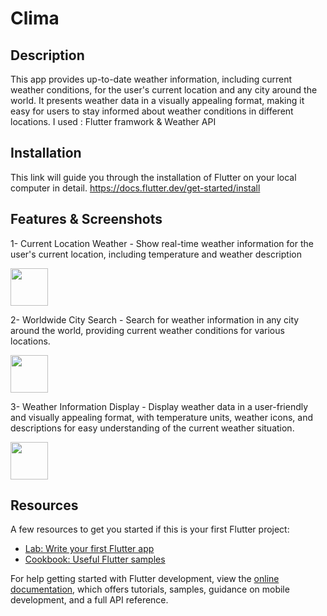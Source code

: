 # Clima

## Description 

This app provides up-to-date weather information, including current weather conditions, for the user's current location and any city around the world. It presents weather data in a visually appealing format, making it easy for users to stay informed about weather conditions in different locations.
I used : Flutter framwork & Weather API


## Installation 

This link will guide you through the installation of Flutter on your local computer in detail.
https://docs.flutter.dev/get-started/install

## Features & Screenshots
1- Current Location Weather - Show real-time weather information for the user's current location, including temperature and weather description

<img src="https://user-images.githubusercontent.com/65549274/231851619-78cbe9d9-713e-4630-9001-dda0515d8c7f.png" width="60">


2- Worldwide City Search - Search for weather information in any city around the world, providing current weather conditions for various locations.

<img src="https://user-images.githubusercontent.com/65549274/231851860-d1d384a6-da6d-4b6e-8e7b-ebc848a9648e.png" width="60">


3- Weather Information Display - Display weather data in a user-friendly and visually appealing format, with temperature units, weather icons, and descriptions for easy understanding of the current weather situation.

<img src="https://user-images.githubusercontent.com/65549274/231851872-e08b960b-2076-44e8-b0cf-d95ba1f85598.png" width="60">



## Resources
A few resources to get you started if this is your first Flutter project:

- [Lab: Write your first Flutter app](https://docs.flutter.dev/get-started/codelab)
- [Cookbook: Useful Flutter samples](https://docs.flutter.dev/cookbook)

For help getting started with Flutter development, view the
[online documentation](https://docs.flutter.dev/), which offers tutorials,
samples, guidance on mobile development, and a full API reference.
